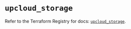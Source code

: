 # `upcloud_storage`

Refer to the Terraform Registry for docs: [`upcloud_storage`](https://registry.terraform.io/providers/upcloudltd/upcloud/5.19.0/docs/resources/storage).
